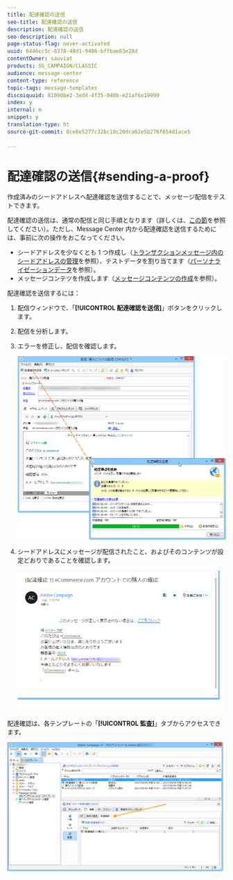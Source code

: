 ```yaml
---
title: 配達確認の送信
seo-title: 配達確認の送信
description: 配達確認の送信
seo-description: null
page-status-flag: never-activated
uuid: 6446cc5c-8378-48d1-9486-bffbae83e28d
contentOwner: sauviat
products: SG_CAMPAIGN/CLASSIC
audience: message-center
content-type: reference
topic-tags: message-templates
discoiquuid: 81090be2-3ed4-4f35-948b-e21af6e19999
index: y
internal: n
snippet: y
translation-type: ht
source-git-commit: 0ce6e5277c32bc18c20dca62e5b276f654d1ace5

---
```



# 配達確認の送信{#sending-a-proof}

作成済みのシードアドレスへ配達確認を送信することで、メッセージ配信をテストできます。

配達確認の送信は、通常の配信と同じ手順となります（詳しくは、[この節](../../delivery/using/steps-validating-the-delivery.md#sending-a-proof)を参照してください）。ただし、Message Center 内から配達確認を送信するためには、事前に次の操作をおこなってください。

* シードアドレスを少なくとも 1 つ作成し（[トランザクションメッセージ内のシードアドレスの管理](../../message-center/using/managing-seed-addresses-in-transactional-messages.md)を参照）、テストデータを割り当てます（[パーソナライゼーションデータ](../../message-center/using/personalization-data.md)を参照）。
* メッセージコンテツを作成します（[メッセージコンテンツの作成](../../message-center/using/creating-message-content.md)を参照）。

配達確認を送信するには：

1. 配信ウィンドウで、「**[!UICONTROL 配達確認を送信]**」ボタンをクリックします。
1. 配信を分析します。
1. エラーを修正し、配信を確認します。

   ![](assets/messagecenter_send_proof_001.png)

1. シードアドレスにメッセージが配信されたこと、およびそのコンテンツが設定どおりであることを確認します。

   ![](assets/messagecenter_send_proof_002.png)

配達確認は、各テンプレートの「**[!UICONTROL 監査]**」タブからアクセスできます。

![](assets/messagecenter_send_proof_003.png)

